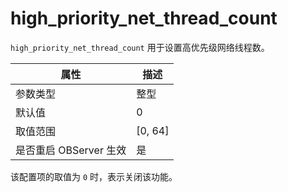 high_priority_net_thread_count
===================================================

`high_priority_net_thread_count` 用于设置高优先级网络线程数。

|      **属性**      |   **描述**   |
|------------------|------------|
| 参数类型             | 整型         |
| 默认值              | 0          |
| 取值范围             | \[0, 64\] |
| 是否重启 OBServer 生效 | 是          |

该配置项的取值为 `0` 时，表示关闭该功能。

